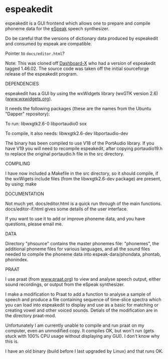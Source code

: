 # espeakedit

espeakedit is a GUI frontend which allows one to prepare and compile phoneme data for the [eSpeak][esp] speech synthesizer.

Do be careful that the versions of dictionary data produced by espeakedit and consumed by espeak are compatible.

Pointer to `docs/editor.html`?

Note: This was cloned off [Dashboard-X][dbx] who had a version of espeakedit tagged 1.46.02. The source code was taken off the initial sourceforge release of the espeakedit program. 

[dbx]: https://github.com/Dashboard-X/espeakedit-1.46.02
[esp]: http://espeak.sourceforge.net/

DEPENDENCIES

espeakedit  has a GUI by using the wxWidgets library (wxGTK version 2.6) (www.wxwidgets.org).

It needs the following packages (these are the names from the Ubuntu "Dapper" repository):

To run:
   libwxgtk2.6-0
   libportaudio0
   sox

To compile, it also needs:
   libwxgtk2.6-dev
   libportaudio-dev

The binary has been compiled to use V18 of the PortAudio library.  If you have V19 you will need to recompile espeakedit, after copying  portaudio19.h  to replace the original  portaudio.h  file in the src directory.


COMPILING

I have now included a Makefile in the src directory, so it should compile, if
the wxWigets include files (from the libwxgtk2.6-dev package) are present, by using:
  make


DOCUMENTATION

Not much yet.  docs/editor.html  is a quick run through of the main functions.  docs/editor-if.html  gives some details of the user interface.

If you want to use it to add or improve phoneme data, and you have questions, please email me.


DATA

Directory "phsource" contains the master phonemes file: "phonemes", the additional phoneme files for various languages, and all the sound files needed to compile the phoneme data into  espeak-dara/phondata, phontab, phonindex.


PRAAT

I use praat (from www.praat.org) to view and analyse speech output, either sound recordings, or output from the eSpeak synthesizer.

I make a modification to Praat to add a function to analyse a sample of speech and produce a file containing sequence of time-slice spectra which you can load into espeakedit to display and use as a basic for matching or creating vowel and other voiced sounds.  Detials of the modification are in the directory  praat-mod.

Unfortunately I am currently unable to compile and run praat on my computer, even an unmodified copy.  It compiles OK, but won't run (gets stuck with 100% CPU usage without displaying any GUI).  I don't know why this is.

I have an old binary (build before I last upgraded by Linux) and that runs OK.
